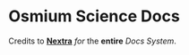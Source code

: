 # Osmium Science Docs
Credits to **[Nextra](https://nextra.site/)** *for* the __entire__ *Docs System*.
